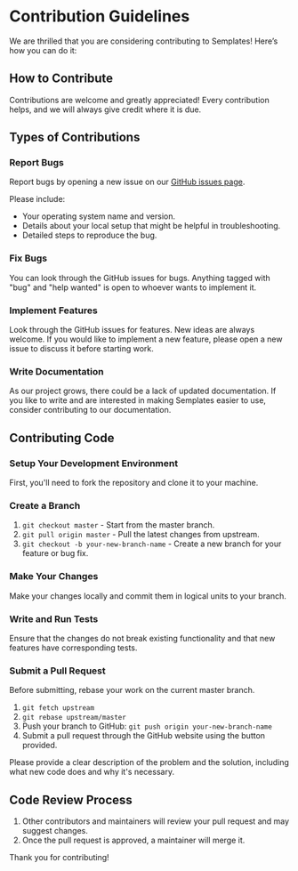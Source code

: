 # Contribution Guidelines

We are thrilled that you are considering contributing to Semplates! Here’s how you can do it:

## How to Contribute

Contributions are welcome and greatly appreciated! Every contribution helps, and we will always give credit where it is due.

## Types of Contributions

### Report Bugs

Report bugs by opening a new issue on our [GitHub issues page](https://github.com/[username]/[repository]/issues).

Please include:
- Your operating system name and version.
- Details about your local setup that might be helpful in troubleshooting.
- Detailed steps to reproduce the bug.

### Fix Bugs

You can look through the GitHub issues for bugs. Anything tagged with "bug" and "help wanted" is open to whoever wants to implement it.

### Implement Features

Look through the GitHub issues for features. New ideas are always welcome. If you would like to implement a new feature, please open a new issue to discuss it before starting work.

### Write Documentation

As our project grows, there could be a lack of updated documentation. If you like to write and are interested in making Semplates easier to use, consider contributing to our documentation.

## Contributing Code

### Setup Your Development Environment

First, you'll need to fork the repository and clone it to your machine.

### Create a Branch

1. `git checkout master` - Start from the master branch.
2. `git pull origin master` - Pull the latest changes from upstream.
3. `git checkout -b your-new-branch-name` - Create a new branch for your feature or bug fix.

### Make Your Changes

Make your changes locally and commit them in logical units to your branch.

### Write and Run Tests

Ensure that the changes do not break existing functionality and that new features have corresponding tests.

### Submit a Pull Request

Before submitting, rebase your work on the current master branch.

1. `git fetch upstream`
2. `git rebase upstream/master`
3. Push your branch to GitHub: `git push origin your-new-branch-name`
4. Submit a pull request through the GitHub website using the button provided.

Please provide a clear description of the problem and the solution, including what new code does and why it's necessary.

## Code Review Process

1. Other contributors and maintainers will review your pull request and may suggest changes.
2. Once the pull request is approved, a maintainer will merge it.

Thank you for contributing!

